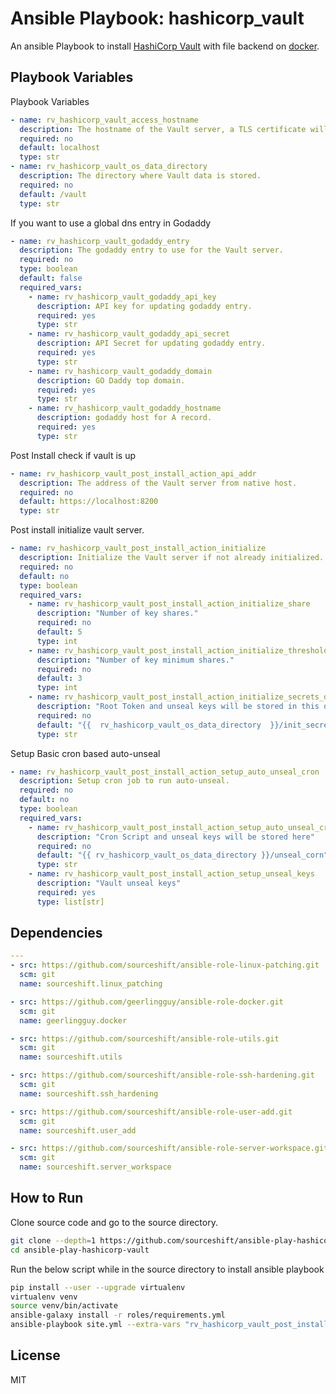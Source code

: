Ansible Playbook: hashicorp_vault
=================================

An ansible Playbook to install [HashiCorp Vault](https://www.vaultproject.io) with file backend on [docker](https://hub.docker.com/_/vault).

Playbook Variables
------------------

Playbook Variables

```yaml
- name: rv_hashicorp_vault_access_hostname
  description: The hostname of the Vault server, a TLS certificate will be issued to this name.
  required: no
  default: localhost
  type: str
- name: rv_hashicorp_vault_os_data_directory
  description: The directory where Vault data is stored.
  required: no
  default: /vault
  type: str
```

If you want to use a global dns entry in Godaddy

```yaml
- name: rv_hashicorp_vault_godaddy_entry
  description: The godaddy entry to use for the Vault server.
  required: no
  type: boolean
  default: false
  required_vars:
    - name: rv_hashicorp_vault_godaddy_api_key
      description: API key for updating godaddy entry.
      required: yes
      type: str
    - name: rv_hashicorp_vault_godaddy_api_secret
      description: API Secret for updating godaddy entry.
      required: yes
      type: str
    - name: rv_hashicorp_vault_godaddy_domain
      description: GO Daddy top domain.
      required: yes
      type: str
    - name: rv_hashicorp_vault_godaddy_hostname
      description: godaddy host for A record.
      required: yes
      type: str
```

Post Install check if vault is up

```yaml
- name: rv_hashicorp_vault_post_install_action_api_addr
  description: The address of the Vault server from native host.
  required: no
  default: https://localhost:8200
  type: str
```

Post install initialize vault server.

```yaml
- name: rv_hashicorp_vault_post_install_action_initialize
  description: Initialize the Vault server if not already initialized.
  required: no
  default: no
  type: boolean
  required_vars:
    - name: rv_hashicorp_vault_post_install_action_initialize_share
      description: "Number of key shares."
      required: no
      default: 5
      type: int
    - name: rv_hashicorp_vault_post_install_action_initialize_threshold
      description: "Number of key minimum shares."
      required: no
      default: 3
      type: int
    - name: rv_hashicorp_vault_post_install_action_initialize_secrets_directory
      description: "Root Token and unseal keys will be stored in this directory."
      required: no
      default: "{{  rv_hashicorp_vault_os_data_directory  }}/init_secrets"
      type: str
```

Setup Basic cron based auto-unseal

```yaml
- name: rv_hashicorp_vault_post_install_action_setup_auto_unseal_cron
  description: Setup cron job to run auto-unseal.
  required: no
  default: no
  type: boolean
  required_vars:
    - name: rv_hashicorp_vault_post_install_action_setup_auto_unseal_cron_dir
      description: "Cron Script and unseal keys will be stored here"
      required: no
      default: "{{ rv_hashicorp_vault_os_data_directory }}/unseal_corn"
      type: str
    - name: rv_hashicorp_vault_post_install_action_setup_unseal_keys
      description: "Vault unseal keys"
      required: yes
      type: list[str]
```

Dependencies
------------

```yaml
---
- src: https://github.com/sourceshift/ansible-role-linux-patching.git
  scm: git
  name: sourceshift.linux_patching

- src: https://github.com/geerlingguy/ansible-role-docker.git
  scm: git
  name: geerlingguy.docker

- src: https://github.com/sourceshift/ansible-role-utils.git
  scm: git
  name: sourceshift.utils

- src: https://github.com/sourceshift/ansible-role-ssh-hardening.git
  scm: git
  name: sourceshift.ssh_hardening

- src: https://github.com/sourceshift/ansible-role-user-add.git
  scm: git
  name: sourceshift.user_add

- src: https://github.com/sourceshift/ansible-role-server-workspace.git
  scm: git
  name: sourceshift.server_workspace
```

How to Run
----------

Clone source code and go to the source directory.

```bash
git clone --depth=1 https://github.com/sourceshift/ansible-play-hashicorp-vault.git
cd ansible-play-hashicorp-vault
```

Run the below script while in the source directory to install ansible playbook

```bash
pip install --user --upgrade virtualenv
virtualenv venv
source venv/bin/activate
ansible-galaxy install -r roles/requirements.yml
ansible-playbook site.yml --extra-vars "rv_hashicorp_vault_post_install_action_initialize=true rv_hashicorp_vault_post_install_action_setup_auto_unseal_cron=true"
```

License
-------

MIT
